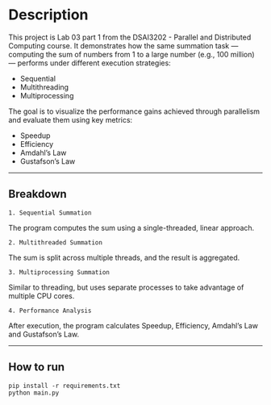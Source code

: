 # Description

This project is Lab 03 part 1 from the DSAI3202 - Parallel and Distributed Computing course. It demonstrates how the same summation task — computing the sum of numbers from 1 to a large number (e.g., 100 million) — performs under different execution strategies:

- Sequential
- Multithreading
- Multiprocessing

The goal is to visualize the performance gains achieved through parallelism and evaluate them using key metrics:

- Speedup
- Efficiency
- Amdahl’s Law
- Gustafson’s Law

---

## Breakdown

`1. Sequential Summation`

The program computes the sum using a single-threaded, linear approach.

`2. Multithreaded Summation`

The sum is split across multiple threads, and the result is aggregated.

`3. Multiprocessing Summation`

Similar to threading, but uses separate processes to take advantage of multiple CPU cores.

`4. Performance Analysis`

After execution, the program calculates Speedup, Efficiency, Amdahl’s Law and Gustafson’s Law.

---

## How to run

<pre><code>pip install -r requirements.txt 
python main.py</code></pre>

